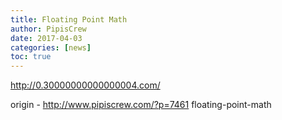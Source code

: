 ```yaml
---
title: Floating Point Math
author: PipisCrew
date: 2017-04-03
categories: [news]
toc: true
---
```


http://0.30000000000000004.com/

origin - http://www.pipiscrew.com/?p=7461 floating-point-math